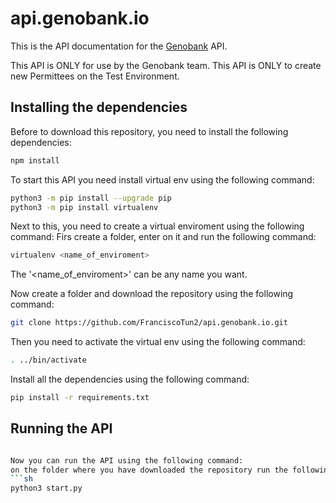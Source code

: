 # api.genobank.io

This is the API documentation for the [Genobank](https://genobank.io) API.

This API is ONLY for use by the Genobank team.
This API is ONLY to create new Permittees on the Test Environment.

## Installing the dependencies
Before to download this repository, you need to install the following dependencies:

```bash
npm install
```


To start this API you need install virtual env using the following command:

```sh
python3 -m pip install --upgrade pip
python3 -m pip install virtualenv
```

Next to this, you need to create a virtual enviroment using the following command:
Firs create a folder, enter on it and run the following command:


```sh
virtualenv <name_of_enviroment>
```

The '<name_of_enviroment>' can be any name you want.

Now create a folder and download the repository using the following command:

```sh
git clone https://github.com/FranciscoTun2/api.genobank.io.git
```


Then you need to activate the virtual env using the following command:

```sh
. ../bin/activate
```

Install all the dependencies using the following command:
```sh
pip install -r requirements.txt
```

## Running the API

```sh

Now you can run the API using the following command:
on the folder where you have downloaded the repository run the following command:
```sh
python3 start.py
```